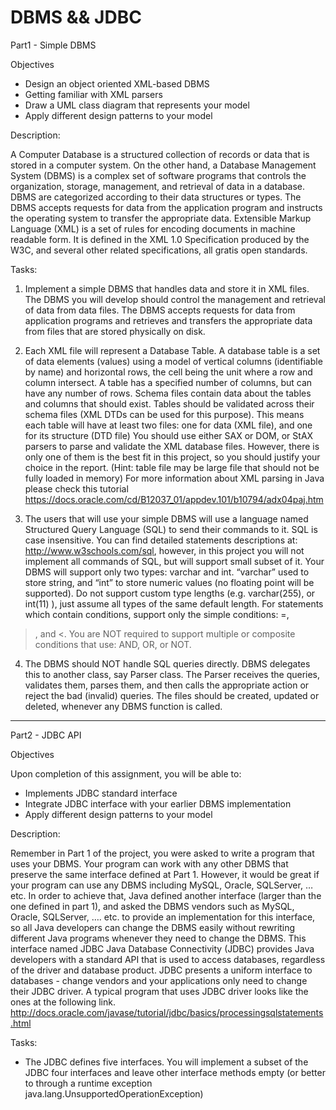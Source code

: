 # DBMS && JDBC

Part1 - Simple DBMS 

Objectives

- Design an object oriented XML-based DBMS
- Getting familiar with XML parsers
- Draw a UML class diagram that represents your model
- Apply different design patterns to your model

Description:

A Computer Database is a structured collection of records or data that is stored in
a computer system. On the other hand, a Database Management System (DBMS)
is a complex set of software programs that controls the organization, storage,
management, and retrieval of data in a database. DBMS are categorized
according to their data structures or types. The DBMS accepts requests for data
from the application program and instructs the operating system to transfer the
appropriate data.
Extensible Markup Language (XML) is a set of rules for encoding documents in
machine readable form. It is defined in the XML 1.0 Specification produced by the
W3C, and several other related specifications, all gratis open standards. 

Tasks:

1. Implement a simple DBMS that handles data and store it in XML files. The DBMS
you will develop should control the management and retrieval of data from data
files. The DBMS accepts requests for data from application programs and
retrieves and transfers the appropriate data from files that are stored physically
on disk.

2. Each XML file will represent a Database Table. A database table is a set of data
elements (values) using a model of vertical columns (identifiable by name) and
horizontal rows, the cell being the unit where a row and column intersect. A table
has a specified number of columns, but can have any number of rows. 
Schema files contain data about the tables and columns that should exist. Tables
should be validated across their schema files (XML DTDs can be used for this
purpose). This means each table will have at least two files: one for data (XML
file), and one for its structure (DTD file)
You should use either SAX or DOM, or StAX parsers to parse and validate the XML
database files. However, there is only one of them is the best fit in this project, so
you should justify your choice in the report. (Hint: table file may be large file that
should not be fully loaded in memory)
For more information about XML parsing in Java please check this tutorial
https://docs.oracle.com/cd/B12037_01/appdev.101/b10794/adx04paj.htm

3. The users that will use your simple DBMS will use a language named Structured
Query Language (SQL) to send their commands to it. SQL is case insensitive. You
can find detailed statements descriptions at: http://www.w3schools.com/sql,
however, in this project you will not implement all commands of SQL, but will
support small subset of it. 
Your DBMS will support only two types: varchar and int. “varchar” used to store
string, and “int” to store numeric values (no floating point will be supported). Do
not support custom type lengths (e.g. varchar(255), or int(11) ), just assume all
types of the same default length.
For statements which contain conditions, support only the simple conditions: =,
>, and <. You are NOT required to support multiple or composite conditions that
use: AND, OR, or NOT.

4. The DBMS should NOT handle SQL queries directly. DBMS delegates this to
another class, say Parser class. The Parser receives the queries, validates them,
parses them, and then calls the appropriate action or reject the bad (invalid)
queries. The files should be created, updated or deleted, whenever any DBMS
function is called. 

--------------------------------------------------------------------------

Part2 - JDBC API 

Objectives

Upon completion of this assignment, you will be able to:
- Implements JDBC standard interface
- Integrate JDBC interface with your earlier DBMS implementation
- Apply different design patterns to your model

Description:

Remember in Part 1 of the project, you were asked to write a program that uses
your DBMS. Your program can work with any other DBMS that preserve the same
interface defined at Part 1. However, it would be great if your program can use
any DBMS including MySQL, Oracle, SQLServer, … etc.
In order to achieve that, Java defined another interface (larger than the one
defined in part 1), and asked the DBMS vendors such as MySQL, Oracle,
SQLServer, …. etc. to provide an implementation for this interface, so all Java
developers can change the DBMS easily without rewriting different Java
programs whenever they need to change the DBMS. This interface named JDBC
Java Database Connectivity (JDBC) provides Java developers with a standard API
that is used to access databases, regardless of the driver and database product.
JDBC presents a uniform interface to databases - change vendors and your
applications only need to change their JDBC driver. A typical program that uses
JDBC driver looks like the ones at the following link.
http://docs.oracle.com/javase/tutorial/jdbc/basics/processingsqlstatements.html

Tasks:
- The JDBC defines five interfaces. You will implement a subset of the JDBC four
interfaces and leave other interface methods empty (or better to through a
runtime exception java.lang.UnsupportedOperationException) 

